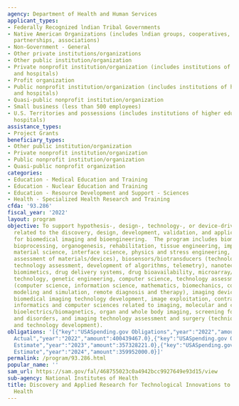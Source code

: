 ```yaml
---
agency: Department of Health and Human Services
applicant_types:
- Federally Recognized lndian Tribal Governments
- Native American Organizations (includes lndian groups, cooperatives, corporations,
  partnerships, associations)
- Non-Government - General
- Other private institutions/organizations
- Other public institution/organization
- Private nonprofit institution/organization (includes institutions of higher education
  and hospitals)
- Profit organization
- Public nonprofit institution/organization (includes institutions of higher education
  and hospitals)
- Quasi-public nonprofit institution/organization
- Small business (less than 500 employees)
- U.S. Territories and possessions (includes institutions of higher education and
  hospitals)
assistance_types:
- Project Grants
beneficiary_types:
- Other public institution/organization
- Private nonprofit institution/organization
- Public nonprofit institution/organization
- Quasi-public nonprofit organization
categories:
- Education - Medical Education and Training
- Education - Nuclear Education and Training
- Education - Resource Development and Support - Sciences
- Health - Specialized Health Research and Training
cfda: '93.286'
fiscal_year: '2022'
layout: program
objective: To support hypothesis-, design-, technology-, or device-driven research
  related to the discovery, design, development, validation, and application of technologies
  for biomedical imaging and bioengineering.  The program includes biomaterials (biomimetics,
  bioprocessing, organogenesis, rehabilitation, tissue engineering, implant science,
  material science, interface science, physics and stress engineering, technology
  assessment of materials/devices), biosensors/biotransducers (technology development,
  technology assessment, development of algorithms, telemetry), nanotechnology (nanoscience,
  biomimetics, drug delivery systems, drug bioavailability, microarray/combinatorial
  technology, genetic engineering, computer science, technology assessment), bioinformatics
  (computer science, information science, mathematics, biomechanics, computational
  modeling and simulation, remote diagnosis and therapy), imaging device development,
  biomedical imaging technology development, image exploitation, contrast agents,
  informatics and computer sciences related to imaging, molecular and cellular imaging,
  bioelectrics/biomagnetics, organ and whole body imaging, screening for diseases
  and disorders, and imaging technology assessment and surgery (technique development
  and technology development).
obligations: '[{"key":"USASpending.gov Obligations","year":"2022","amount":358344617.94},{"key":"SAM.gov
  Actual","year":"2022","amount":400439467.0},{"key":"USASpending.gov Obligations","year":"2023","amount":289653248.59},{"key":"SAM.gov
  Estimate","year":"2023","amount":357328221.0},{"key":"USASpending.gov Obligations","year":"2024","amount":0.0},{"key":"SAM.gov
  Estimate","year":"2024","amount":359952000.0}]'
permalink: /program/93.286.html
popular_name: ''
sam_url: https://sam.gov/fal/468755023c0a4942bcc9927649e93d15/view
sub-agency: National Institutes of Health
title: Discovery and Applied Research for Technological Innovations to Improve Human
  Health
---
```

